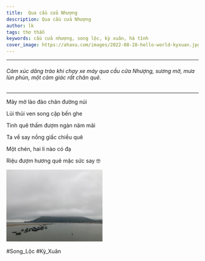```yaml
---
title:  Qua cầu cửa Nhượng
description: Qua cầu cửa Nhượng
author: lk
tags: thơ thẩn
keywords: cầu cửa nhượng, song lộc, kỳ xuân, hà tĩnh
cover_image: https://ahaxu.com/images/2022-08-28-hello-world-kyxuan.jpg
---
```



---

###### Cảm xúc dâng trào khi chạy xe máy qua cầu cửa Nhượng, sương mờ, mưa lùn phùn, một cảm giác rất chân quê. 

---

Mây mờ lảo đảo chân đường núi

Lủi thủi ven song cập bến ghe

Tình quê thấm đượm ngàn năm mãi

Ta về say nồng giấc chiều quê

Một chén, hai li nào có đạ

Riệu đượm hương quê mặc sức say 🤓

<img src="../images/2023-04-01-cau-cua-nhuong.jpeg" width=50% >

#Song_Lộc
#Kỳ_Xuân



